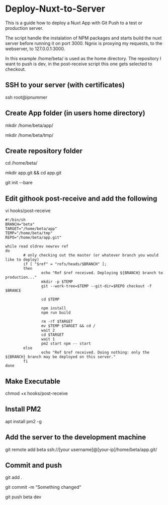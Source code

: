 # Deploy-Nuxt-to-Server
This is a guide how to deploy a Nuxt App with Git Push to a test or production server.

The script handle the instalation of NPM packages and starts build the nuxt server before running it on port 3000.
Ngnix is proxying my requests, to the webserver, to 127.0.0.1:3000.

In this example /home/beta/ is used as the home directory.
The repository I want to push is dev, in the post-receive script this one gets selected to checkout.


## SSH to your server (with certificates)
ssh root@ipnummer

## Create App folder (in users home directory)
mkdir  /home/beta/app/

mkdir /home/beta/tmp/

## Create repository folder
cd /home/beta/

mkdir app.git && cd app.git

git init --bare

## Edit githook post-receive and add the following
vi hooks/post-receive

```
#!/bin/sh
BRANCH="beta"
TARGET="/home/beta/app"
TEMP="/home/beta/tmp"
REPO="/home/beta/app.git"

while read oldrev newrev ref
do
        # only checking out the master (or whatever branch you would like to deploy)
        if [ "$ref" = "refs/heads/$BRANCH" ];
        then
                echo "Ref $ref received. Deploying ${BRANCH} branch to production..."
                mkdir -p $TEMP
                git --work-tree=$TEMP --git-dir=$REPO checkout -f $BRANCE

                cd $TEMP

                npm install
                npm run build

                rm -rf $TARGET
                mv $TEMP $TARGET && cd /
                wait 2
                cd $TARGET
                wait 1
                pm2 start npm -- start
        else
                echo "Ref $ref received. Doing nothing: only the ${BRANCH} branch may be deployed on this server."
        fi
done

```

## Make Executable
chmod +x hooks/post-receive

## Install PM2
apt install pm2 -g

## Add the server to the development machine
git remote add beta ssh://[your username]@[your-ip]/home/beta/app.git/

## Commit and push
git add . 

git commit -m “Something changed“

git push beta dev
